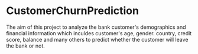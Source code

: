 # CustomerChurnPrediction
The aim of this project to analyze the bank customer's demographics and financial information which inculdes customer's age, gender. country, credit score, balance and many others to predict whether the customer will leave the bank or not.
